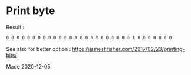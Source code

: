 # Print byte

Result :

```txt
0 0 0 0 0 0 0 0 0 0 0 0 0 0 0 0 0 0 0 0 0 0 0 0 1 0 0 0 0 0 0 0
```

See also for better option : <https://jameshfisher.com/2017/02/23/printing-bits/>

Made 2020-12-05
